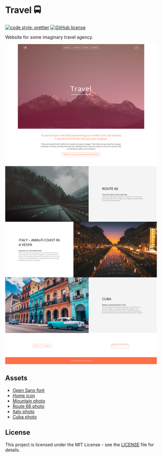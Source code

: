 # Travel 🚍

[![code style: prettier](https://img.shields.io/badge/code_style-prettier-ff69b4.svg)](https://github.com/prettier/prettier)
[![GitHub license](https://img.shields.io/badge/license-MIT-blue.svg)](https://github.com/malcodeman/travel/blob/master/LICENSE)

Website for some imaginary travel agency.

![Screenshot](docs/images/screenshot.jpg?raw=true)

## Assets

- [Open Sans font](https://fonts.google.com/specimen/Open+Sans)
- [Home icon](https://material.io/tools/icons)
- [Mountain photo](https://unsplash.com/photos/v7daTKlZzaw)
- [Route 66 photo](https://unsplash.com/photos/5RRseu8n_5s)
- [Italy photo](https://unsplash.com/photos/-YzMZYqwoH4)
- [Cuba photo](https://unsplash.com/photos/RqMIFcDLeos)

## License

This project is licensed under the MIT License - see the [LICENSE](LICENSE) file for details.
